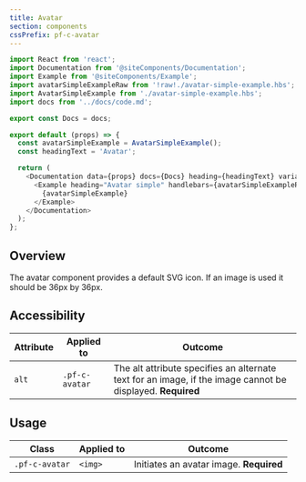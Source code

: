 ```yaml
---
title: Avatar
section: components
cssPrefix: pf-c-avatar
---
```


```js
import React from 'react';
import Documentation from '@siteComponents/Documentation';
import Example from '@siteComponents/Example';
import avatarSimpleExampleRaw from '!raw!./avatar-simple-example.hbs';
import AvatarSimpleExample from './avatar-simple-example.hbs';
import docs from '../docs/code.md';

export const Docs = docs;

export default (props) => {
  const avatarSimpleExample = AvatarSimpleExample();
  const headingText = 'Avatar';

  return (
    <Documentation data={props} docs={Docs} heading={headingText} variablesRoot={variablesRoot}>
      <Example heading="Avatar simple" handlebars={avatarSimpleExampleRaw}>
        {avatarSimpleExample}
      </Example>
    </Documentation>
  );
};
```

## Overview

The avatar component provides a default SVG icon. If an image is used it should be 36px by 36px.

## Accessibility

| Attribute | Applied to | Outcome |
| -- | -- | -- |
| `alt` | `.pf-c-avatar` | The alt attribute specifies an alternate text for an image, if the image cannot be displayed. **Required** |


## Usage

| Class | Applied to | Outcome |
| -- | -- | -- |
| `.pf-c-avatar` | `<img>` |  Initiates an avatar image. **Required** |